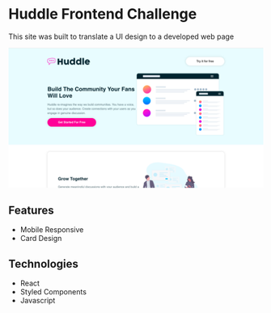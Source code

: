 # Huddle Frontend Challenge
This site was built to translate a UI design to a developed web page

![Coding Test Preview](public/site_preview.png)

## Features
- Mobile Responsive
- Card Design

## Technologies
- React
- Styled Components
- Javascript

